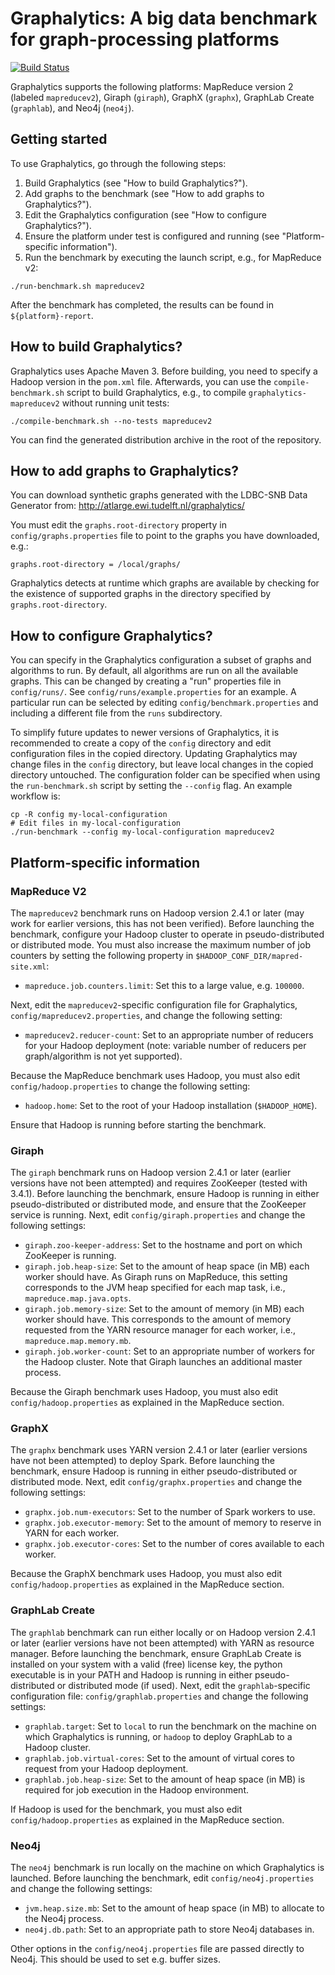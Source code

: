 # Graphalytics: A big data benchmark for graph-processing platforms

[![Build Status](http://jenkins.tribler.org/buildStatus/icon?job=Graphalytics_master_tester)](http://jenkins.tribler.org/job/Graphalytics_master_tester/)

Graphalytics supports the following platforms: MapReduce version 2 (labeled `mapreducev2`), Giraph (`giraph`), GraphX (`graphx`), GraphLab Create (`graphlab`), and Neo4j (`neo4j`). 


## Getting started

To use Graphalytics, go through the following steps:

 1. Build Graphalytics (see "How to build Graphalytics?").
 2. Add graphs to the benchmark (see "How to add graphs to Graphalytics?").
 3. Edit the Graphalytics configuration (see "How to configure Graphalytics?").
 4. Ensure the platform under test is configured and running (see "Platform-specific information").
 5. Run the benchmark by executing the launch script, e.g., for MapReduce v2:

```
./run-benchmark.sh mapreducev2
```

After the benchmark has completed, the results can be found in `${platform}-report`.


## How to build Graphalytics?

Graphalytics uses Apache Maven 3. Before building, you need to specify a Hadoop version in the `pom.xml` file. Afterwards, you can use the `compile-benchmark.sh` script to build Graphalytics, e.g., to compile `graphalytics-mapreducev2` without running unit tests:

```
./compile-benchmark.sh --no-tests mapreducev2
```

You can find the generated distribution archive in the root of the repository.


## How to add graphs to Graphalytics?

You can download synthetic graphs generated with the LDBC-SNB Data Generator from:
http://atlarge.ewi.tudelft.nl/graphalytics/

You must edit the `graphs.root-directory` property in `config/graphs.properties` file to point to the graphs you have downloaded, e.g.:

```
graphs.root-directory = /local/graphs/
```

Graphalytics detects at runtime which graphs are available by checking for the existence of supported graphs in the directory specified by `graphs.root-directory`. 


## How to configure Graphalytics?

You can specify in the Graphalytics configuration a subset of graphs and algorithms to run. By default, all algorithms are run on all the available graphs. This can be changed by creating a "run" properties file in `config/runs/`. See `config/runs/example.properties` for an example. A particular run can be selected by editing `config/benchmark.properties` and including a different file from the `runs` subdirectory.

To simplify future updates to newer versions of Graphalytics, it is recommended to create a copy of the `config` directory and edit configuration files in the copied directory. Updating Graphalytics may change files in the `config` directory, but leave local changes in the copied directory untouched. The configuration folder can be specified when using the `run-benchmark.sh` script by setting the `--config` flag. An example workflow is:

```
cp -R config my-local-configuration
# Edit files in my-local-configuration
./run-benchmark --config my-local-configuration mapreducev2
```

## Platform-specific information


### MapReduce V2

The `mapreducev2` benchmark runs on Hadoop version 2.4.1 or later (may work for earlier versions, this has not been verified). Before launching the benchmark, configure your Hadoop cluster to operate in pseudo-distributed or distributed mode. You must also increase the maximum number of job counters by setting the following property in `$HADOOP_CONF_DIR/mapred-site.xml`:

 - `mapreduce.job.counters.limit`: Set this to a large value, e.g. `100000`.

Next, edit the `mapreducev2`-specific configuration file for Graphalytics, `config/mapreducev2.properties`, and change the following setting:

 - `mapreducev2.reducer-count`: Set to an appropriate number of reducers for your Hadoop deployment (note: variable number of reducers per graph/algorithm is not yet supported).

Because the MapReduce benchmark uses Hadoop, you must also edit `config/hadoop.properties` to change the following setting:

 - `hadoop.home`: Set to the root of your Hadoop installation (`$HADOOP_HOME`).

Ensure that Hadoop is running before starting the benchmark.

### Giraph

The `giraph` benchmark runs on Hadoop version 2.4.1 or later (earlier versions have not been attempted) and requires ZooKeeper (tested with 3.4.1). Before launching the benchmark, ensure Hadoop is running in either pseudo-distributed or distributed mode, and ensure that the ZooKeeper service is running. Next, edit `config/giraph.properties` and change the following settings:

 - `giraph.zoo-keeper-address`: Set to the hostname and port on which ZooKeeper is running.
 - `giraph.job.heap-size`: Set to the amount of heap space (in MB) each worker should have. As Giraph runs on MapReduce, this setting corresponds to the JVM heap specified for each map task, i.e., `mapreduce.map.java.opts`.
 - `giraph.job.memory-size`: Set to the amount of memory (in MB) each worker should have. This corresponds to the amount of memory requested from the YARN resource manager for each worker, i.e., `mapreduce.map.memory.mb`.
 - `giraph.job.worker-count`: Set to an appropriate number of workers for the Hadoop cluster. Note that Giraph launches an additional master process.

Because the Giraph benchmark uses Hadoop, you must also edit `config/hadoop.properties` as explained in the MapReduce section.

### GraphX

The `graphx` benchmark uses YARN version 2.4.1 or later (earlier versions have not been attempted) to deploy Spark. Before launching the benchmark, ensure Hadoop is running in either pseudo-distributed or distributed mode. Next, edit `config/graphx.properties` and change the following settings:

 - `graphx.job.num-executors`: Set to the number of Spark workers to use.
 - `graphx.job.executor-memory`: Set to the amount of memory to reserve in YARN for each worker.
 - `graphx.job.executor-cores`: Set to the number of cores available to each worker.

Because the GraphX benchmark uses Hadoop, you must also edit `config/hadoop.properties` as explained in the MapReduce section.

### GraphLab Create

The `graphlab` benchmark can run either locally or on Hadoop version 2.4.1 or later (earlier versions have not been attempted) with YARN as resource manager. Before launching the benchmark, ensure GraphLab Create is installed on your system with a valid (free) license key, the python executable is in your PATH and Hadoop is running in either pseudo-distributed or distributed mode (if used). Next, edit the `graphlab`-specific configuration file: `config/graphlab.properties` and change the following settings:

- `graphlab.target`: Set to `local` to run the benchmark on the machine on which Graphalytics is running, or `hadoop` to deploy GraphLab to a Hadoop cluster.
- `graphlab.job.virtual-cores`: Set to the amount of virtual cores to request from your Hadoop deployment.
- `graphlab.job.heap-size`: Set to the amount of heap space (in MB) is required for job execution in the Hadoop environment.

If Hadoop is used for the benchmark, you must also edit `config/hadoop.properties` as explained in the MapReduce section.

### Neo4j

The `neo4j` benchmark is run locally on the machine on which Graphalytics is launched. Before launching the benchmark, edit `config/neo4j.properties` and change the following settings:

- `jvm.heap.size.mb`: Set to the amount of heap space (in MB) to allocate to the Neo4j process.
- `neo4j.db.path`: Set to an appropriate path to store Neo4j databases in.

Other options in the `config/neo4j.properties` file are passed directly to Neo4j. This should be used to set e.g. buffer sizes.
